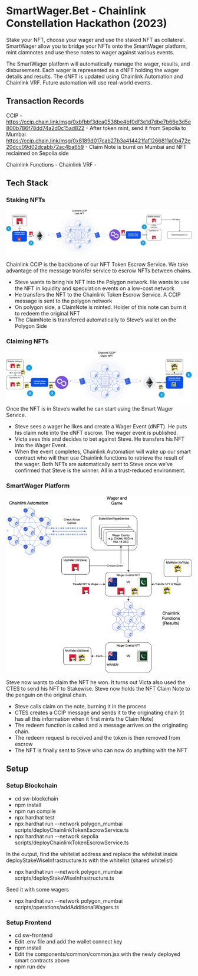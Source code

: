 # SmartWager.Bet - Chainlink Constellation Hackathon (2023)
Stake your NFT, choose your wager and use the staked NFT as collateral.  
SmartWager allow you to bridge your NFTs onto the SmartWager platform, mint clamnotes and use these notes to wager against various events.  

The SmartWager platform will automatically manage the wager, results, and disbursement. Each wager is represented as a dNFT holding the 
wager details and results. The dNFT is updated using Chainlink Automation and Chainlink VRF. Future automation will use real-world events.

## Transaction Records
CCIP - 
https://ccip.chain.link/msg/0xbfbbf3dca0538be4bf0df3e1d7dbe7b66e3d5e800b786f78dd74a2d0c15ad822 - After token mint, send it from Sepolia to Mumbai  
https://ccip.chain.link/msg/0x8189d017cab27b3a414421faf1266811a0b472e20dcc09d02dcabb72ac4ba659 - Claim Note is burnt on Mumbai and NFT reclaimed on Sepolia side  

Chainlink Functions - 
Chainlink VRF - 


## Tech Stack
### Staking NFTs
![staking nft](./images/ccip-lock-and-mint.png "CCIP Chainlink Token Escrow Service - Lock and Mint")

Chainlink CCIP is the backbone of our NFT Token Escrow Service. We take advantage of the message transfer service to escrow NFTs between chains.  

- Steve wants to bring his NFT into the Polygon network. He wants to use the NFT in liquidity and speculation events on a low-cost network
- He transfers the NFT to the Chainlink Token Escrow  Service. A CCIP message is sent to the polygon network
- On polygon side, a ClaimNote is minted. Holder of this note can burn it to redeem the original NFT
- The ClaimNote is transferred automatically to Steve’s wallet on the Polygon Side   


### Claiming NFTs
![staking nft](./images/ccip-claim-and-unlock.png "CCIP Chainlink Token Escrow Service - Claim and Unlock")
Once the NFT is in Steve’s wallet he can start using the Smart Wager Service.   

- Steve sees a wager he likes and create a Wager Event (dNFT). He puts his claim note into the dNFT escrow. The wager event is published.  
- Victa sees this and decides to bet against Steve. He transfers his NFT into the Wager Event. 
- When the event completes, Chainlink Automation will wake up our smart contract who will then use Chainlink functions to retrieve the result of the wager. Both NFTs are automatically sent to Steve once we’ve confirmed that Steve is the winner. All in a trust-reduced environment.


### SmartWager Platform
![staking nft](./images/ca-cf-stakewise-bet.png "SmartWager Wager Platform Service")

Steve now wants to claim the NFT he won. It turns out Victa also used the CTES to send his NFT to Stakewise. Steve now holds the NFT Claim Note to the penguin on the original chain.  

- Steve calls claim on the note, burning it in the process
- CTES creates a CCIP message and sends it to the originating chain (it has all this information when it first mints the Claim Note)
- The redeem function is called and a message arrives on the originating chain.
- The redeem request is received and the token is then removed from escrow
- The NFT is finally sent to Steve who can now do anything with the NFT



## Setup

### Setup Blockchain
- cd sw-blockchain
- npm install
- npm run compile
- npx hardhat test
- npx hardhat run --network polygon_mumbai scripts/deployChainlinkTokenEscrowService.ts
- npx hardhat run --network sepolia scripts/deployChainlinkTokenEscrowService.ts

In the output, find the whitelist address and replace the whitelist inside deployStakeWiseInfrastructure.ts with the whitelist (shared whitelist)  

- npx hardhat run --network polygon_mumbai scripts/deployStakeWiseInfrastructure.ts

Seed it with some wagers  

- npx hardhat run --network polygon_mumbai scripts/operations/addAdditionalWagers.ts 


### Setup Frontend
- cd sw-frontend
- Edit .env file and add the wallet connect key
- npm install
- Edit the components/common/common.jsx with the newly deployed smart contracts above
- npm run dev
